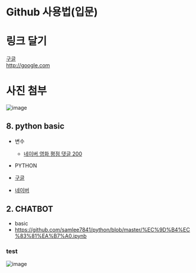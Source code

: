 # Github 사용법(입문)

# 링크 달기
[구글](http://google.com)  
http://google.com  



# 사진 첨부
![image](https://user-images.githubusercontent.com/54702614/64003935-4eb3c980-cb48-11e9-9bba-f13b3baf2824.png)

## 8. python basic

* 변수
  * [네이버 영화 평점 댓글 200](https://github.com/samlee7841/python/blob/master/%EC%9D%B4%EC%83%81%EA%B7%A0.ipynb)
  
 * PYTHON
  * [구글](https://google.com)
  * [네이버](https://naver.com)
  
## 2. CHATBOT
 * basic
  * []()
  https://github.com/samlee7841/python/blob/master/%EC%9D%B4%EC%83%81%EA%B7%A0.ipynb
### test
![image](https://user-images.githubusercontent.com/54702614/65573866-cee21900-dfa6-11e9-8d60-192ac6eac7ce.png)


